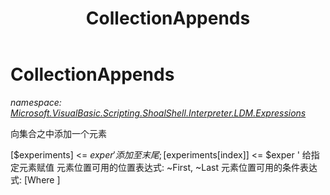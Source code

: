 ﻿---
title: CollectionAppends
---

# CollectionAppends
_namespace: [Microsoft.VisualBasic.Scripting.ShoalShell.Interpreter.LDM.Expressions](N-Microsoft.VisualBasic.Scripting.ShoalShell.Interpreter.LDM.Expressions.html)_

向集合之中添加一个元素
 
 [$experiments] <= $exper ' 添加至末尾;
 [$experiments[index]] <= $exper ' 给指定元素赋值
 元素位置可用的位置表达式: ~First, ~Last
 元素位置可用的条件表达式: [Where <Element Bool Expression>]




